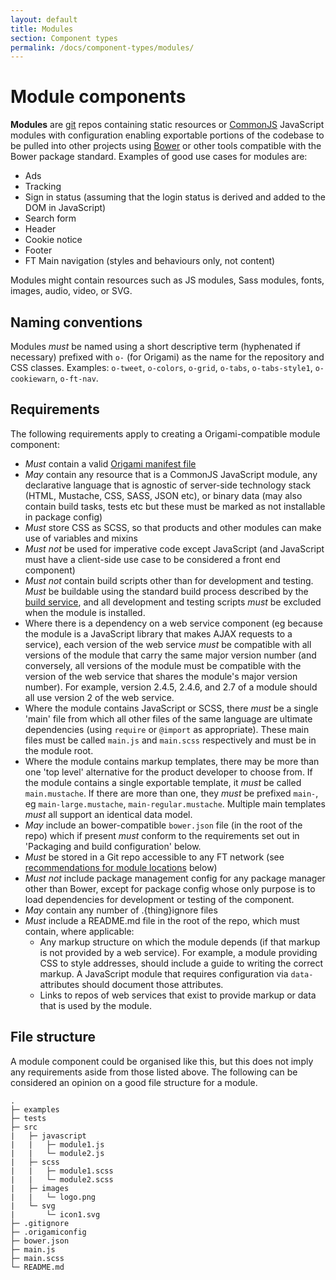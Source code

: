 ```yaml
---
layout: default
title: Modules
section: Component types
permalink: /docs/component-types/modules/
---
```


# Module components

**Modules** are [git](http://git-scm.com/) repos containing static resources or [CommonJS][1] JavaScript modules with configuration enabling exportable portions of the codebase to be pulled into other projects using [Bower](http://bower.io/) or other tools compatible with the Bower package standard.  Examples of good use cases for modules are:

* Ads
* Tracking
* Sign in status (assuming that the login status is derived and added to the DOM in JavaScript)
* Search form
* Header
* Cookie notice
* Footer
* FT Main navigation (styles and behaviours only, not content)

Modules might contain resources such as JS modules, Sass modules, fonts, images, audio, video, or SVG.

## Naming conventions

Modules *must* be named using a short descriptive term (hyphenated if necessary) prefixed with `o-` (for Origami) as the name for the repository and CSS classes.  Examples: `o-tweet`, `o-colors`, `o-grid`, `o-tabs`, `o-tabs-style1`, `o-cookiewarn`, `o-ft-nav`.


## Requirements

The following requirements apply to creating a Origami-compatible module component:

* *Must* contain a valid [Origami manifest file]({{site.baseurl}}/docs/syntax/origamiconfig)
* *May* contain any resource that is a CommonJS JavaScript module, any declarative language that is agnostic of server-side technology stack (HTML, Mustache, CSS, SASS, JSON etc), or binary data (may also contain build tasks, tests etc but these must be marked as not installable in package config)
* *Must* store CSS as SCSS, so that products and other modules can make use of variables and mixins
* *Must not* be used for imperative code except JavaScript (and JavaScript must have a client-side use case to be considered a front end component)
* *Must not* contain build scripts other than for development and testing.  *Must* be buildable using the standard build process described by the [build service]({{site.baseurl}}/docs/build-service/), and all development and testing scripts *must* be excluded when the module is installed.
* Where there is a dependency on a web service component (eg because the module is a JavaScript library that makes AJAX requests to a service), each version of the web service *must* be compatible with all versions of the module that carry the same major version number (and conversely, all versions of the module must be compatible with the version of the web service that shares the module's major version number).  For example, version 2.4.5, 2.4.6, and 2.7 of a module should all use version 2 of the web service.
* Where the module contains JavaScript or SCSS, there *must* be a single 'main' file from which all other files of the same language are ultimate dependencies (using `require` or `@import` as appropriate).  These main files must be called `main.js` and `main.scss` respectively and must be in the module root.
* Where the module contains markup templates, there may be more than one 'top level' alternative for the product developer to choose from.  If the module contains a single exportable template, it *must* be called `main.mustache`.  If there are more than one, they *must* be prefixed `main-`, eg `main-large.mustache`, `main-regular.mustache`.  Multiple main templates *must* all support an identical data model.
* *May* include an bower-compatible `bower.json` file (in the root of the repo) which if present *must* conform to the requirements set out in 'Packaging and build configuration' below.
* *Must* be stored in a Git repo accessible to any FT network (see [recommendations for module locations](#where-to-store-modules) below)
* *Must not* include package management config for any package manager other than Bower, except for package config whose only purpose is to load dependencies for development or testing of the component.
* *May* contain any number of .{thing}ignore files
* *Must* include a README.md file in the root of the repo, which must contain, where applicable:
	* Any markup structure on which the module depends (if that markup is not provided by a web service).  For example, a module providing CSS to style addresses, should include a guide to writing the correct markup.  A JavaScript module that requires configuration via `data-` attributes should document those attributes.
	* Links to repos of web services that exist to provide markup or data that is used by the module.


## File structure

A module component could be organised like this, but this does not imply any requirements aside from those listed above.  The following can be considered an opinion on a good file structure for a module.

	.
	├─ examples
	├─ tests
	├─ src
	|   ├─ javascript
	|   |   ├─ module1.js
	|   |   └─ module2.js
	|   ├─ scss
	|   |   ├─ module1.scss
	|   |   └─ module2.scss
	|   ├─ images
	|   |   └─ logo.png
	|   └─ svg
	|       └─ icon1.svg
	├─ .gitignore
	├─ .origamiconfig
	├─ bower.json
	├─ main.js
	├─ main.scss
	└─ README.md



[1]: https://github.com/commonjs/commonjs/blob/master/docs/specs/modules/1.0.html.markdown
[3]: http://semver.org/
[4]: /docs/build-service/#resource_compiler
[5]: /docs/build-service/#file_proxy
[6]: http://sass-lang.com/
[7]: http://browserify.org/

